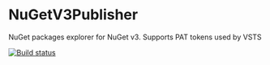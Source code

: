 # NuGetV3Publisher
NuGet packages explorer for NuGet v3. Supports PAT tokens used by VSTS

[![Build status](https://ci.appveyor.com/api/projects/status/04g60njlb3pcm8mb?svg=true)](https://ci.appveyor.com/project/BerendWouters/nugetv3publisher)
